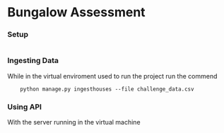 # Bungalow Assessment

### Setup

```
```


### Ingesting Data
While in the virtual enviroment used to run the project run the commend 
```
    python manage.py ingesthouses --file challenge_data.csv 
```


### Using API 
With the server running in the virtual machine